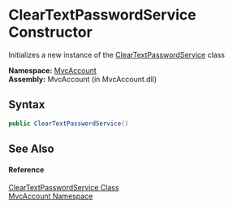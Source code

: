 ClearTextPasswordService Constructor
====================================
Initializes a new instance of the [ClearTextPasswordService][1] class

**Namespace:** [MvcAccount][2]  
**Assembly:** MvcAccount (in MvcAccount.dll)

Syntax
------

```csharp
public ClearTextPasswordService()
```


See Also
--------

#### Reference
[ClearTextPasswordService Class][1]  
[MvcAccount Namespace][2]  

[1]: README.md
[2]: ../README.md